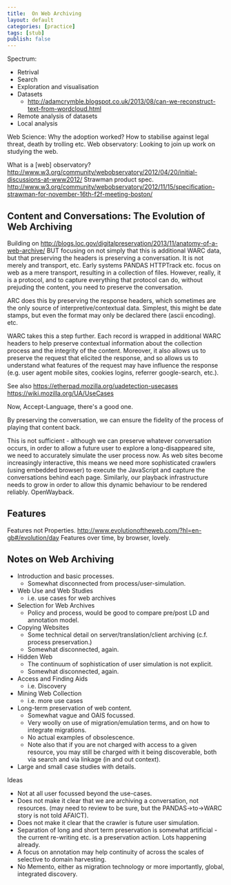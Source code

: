 ```yaml
---
title:  On Web Archiving
layout: default
categories: [practice]
tags: [stub]
publish: false
---
```


Spectrum:
- Retrival
- Search
- Exploration and visualisation
- Datasets
    - http://adamcrymble.blogspot.co.uk/2013/08/can-we-reconstruct-text-from-wordcloud.html
- Remote analysis of datasets
- Local analysis

Web Science: Why the adoption worked? How to stabilise against legal threat, death by trolling etc.
Web observatory: Looking to join up work on studying the web.


What is a [web] observatory?
http://www.w3.org/community/webobservatory/2012/04/20/initial-discussions-at-www2012/
Strawman product spec.
http://www.w3.org/community/webobservatory/2012/11/15/specification-strawman-for-november-16th-f2f-meeting-boston/



Content and Conversations: The Evolution of Web Archiving
---------------------------------------------------------

Building on http://blogs.loc.gov/digitalpreservation/2013/11/anatomy-of-a-web-archive/
BUT focusing on not simply that this is additional WARC data, but that preserving the headers is preserving a conversation. It is not merely and transport, etc. Early systems PANDAS HTTPTrack etc. focus on web as a mere transport, resulting in a collection of files. However, really, it is a protocol, and to capture everything that protocol can do, without prejuding the content, you need to preserve the conversation.

ARC does this by preserving the response headers, which sometimes are the only source of interpretive/contextual data. Simplest, this might be date stamps, but even the format may only be declared there (ascii encoding). etc.

WARC takes this a step further. Each record is wrapped in additional WARC headers to help preserve contextual information about the collection process and the integrity of the content. Moreover, it also allows us to preserve the request that elicited the response, and so allows us to understand what features of the request may have influence the response (e.g. user agent mobile sites, cookies logins, referrer google-search, etc.).

See also https://etherpad.mozilla.org/uadetection-usecases https://wiki.mozilla.org/UA/UseCases

Now, Accept-Language, there's a good one.

By preserving the conversation, we can ensure the fidelity of the process of playing that content back.

This is not sufficient - although we can preserve whatever conversation occurs, in order to allow a future user to explore a long-disappeared site, we need to accurately simulate the user process now. As web sites become increasingly interactive, this means we need more sophisticated crawlers (using embedded browser) to execute the JavaScript and capture the conversations behind each page. Similarly, our playback infrastructure needs to grow in order to allow this dynamic behaviour to be rendered reliably. OpenWayback.


Features
--------
Features not Properties.
http://www.evolutionoftheweb.com/?hl=en-gb#/evolution/day
Features over time, by browser, lovely.

Notes on Web Archiving
----------------------

* Introduction and basic processes.
    * Somewhat disconnected from process/user-simulation.
* Web Use and Web Studies
    * i.e. use cases for web archives
* Selection for Web Archives
    * Policy and process, would be good to compare pre/post LD and annotation model.
* Copying Websites
    * Some technical detail on server/translation/client archiving (c.f. process preservation.)
    * Somewhat disconnected, again.
* Hidden Web
    * The continuum of sophistication of user simulation is not explicit.
    * Somewhat disconnected, again.
* Access and Finding Aids
    * i.e. Discovery
* Mining Web Collection
    * i.e. more use cases
* Long-term preservation of web content.
    * Somewhat vague and OAIS focussed.
    * Very woolly on use of migration/emulation terms, and on how to integrate migrations.
    * No actual examples of obsolescence.
    * Note also that if you are not charged with access to a given resource, you may still be charged with it being discoverable, both via search and via linkage (in and out context).
* Large and small case studies with details.

Ideas
* Not at all user focussed beyond the use-cases.
* Does not make it clear that we are archiving a conversation, not resources. (may need to review to be sure, but the PANDAS->to->WARC story is not told AFAICT).
* Does not make it clear that the crawler is future user simulation.
* Separation of long and short term preservation is somewhat artificial - the current re-writing etc. is a preservation action. Lots happening already.
* A focus on annotation may help continuity of across the scales of selective to domain harvesting.
* No Memento, either as migration technology or more importantly, global, integrated discovery.
